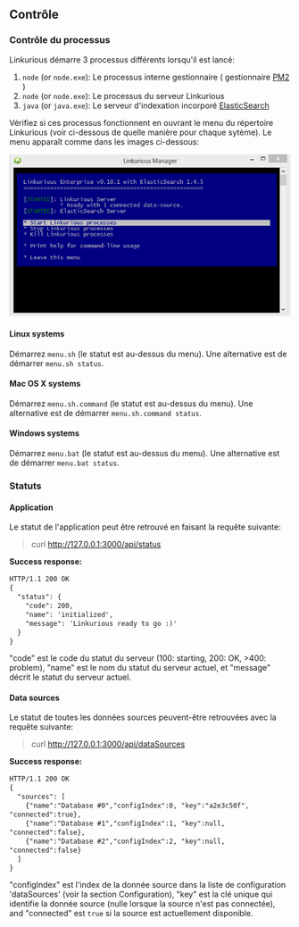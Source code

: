 ## Contrôle

### Contrôle du processus

Linkurious démarre 3 processus différents lorsqu'il est lancé:
1. `node` (or `node.exe`): Le processus interne gestionnaire ( gestionnaire [PM2](https://github.com/Unitech/pm2) )  
2. `node` (or `node.exe`): Le processus du serveur Linkurious
3. `java` (or `java.exe`): Le serveur d'indexation incorporé [ElasticSearch](https://www.elastic.co/) 

Vérifiez si ces processus fonctionnent en ouvrant le menu du répertoire Linkurious (voir ci-dessous de quelle manière pour chaque sytème). Le menu apparaît comme dans les images ci-dessous:

![menu](../../en/administrate/Menu.png)

#### Linux systems

Démarrez `menu.sh` (le statut est au-dessus du menu). Une alternative est de démarrer `menu.sh status`.

#### Mac OS X systems

Démarrez `menu.sh.command` (le statut est au-dessus du menu). Une alternative est de démarrer `menu.sh.command status`.

#### Windows systems

Démarrez `menu.bat` (le statut est au-dessus du menu). Une alternative est de démarrer `menu.bat status`.

### Statuts

#### Application

Le statut de l'application peut être retrouvé en faisant la requête suivante: 

> curl http://127.0.0.1:3000/api/status

**Success response:**

```
HTTP/1.1 200 OK
{
  "status": {
    "code": 200,
    "name": 'initialized',
    "message": 'Linkurious ready to go :)'
  }
}
```

"code" est le code du statut du serveur (100: starting, 200: OK, >400: problem), "name" est le nom du statut du serveur actuel, et "message" décrit le statut du serveur actuel. 

#### Data sources

Le statut de toutes les données sources peuvent-être retrouvées avec la requête suivante:

> curl http://127.0.0.1:3000/api/dataSources

**Success response:**

```
HTTP/1.1 200 OK
{
  "sources": [
    {"name":"Database #0","configIndex":0, "key":"a2e3c50f", "connected":true},
    {"name":"Database #1","configIndex":1, "key":null, "connected":false},
    {"name":"Database #2","configIndex":2, "key":null, "connected":false}
  ]
}
```

"configIndex" est l'index de la donnée source dans la liste de configuration 'dataSources' (voir la section Configuration), "key" est la clé unique qui identifie la donnée source (nulle lorsque la source n'est pas connectée), and "connected" est `true` si la source est actuellement disponible.

